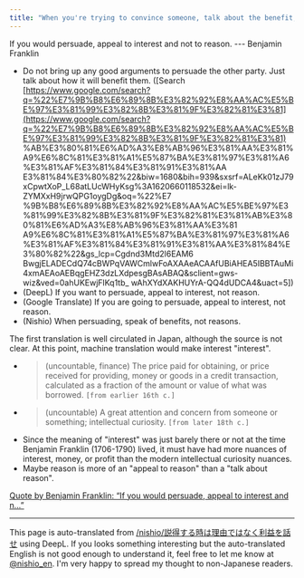 ```yaml
---
title: "When you're trying to convince someone, talk about the benefit, not the reason."
---
```


If you would persuade, appeal to interest and not to reason. --- Benjamin Franklin
- Do not bring up any good arguments to persuade the other party. Just talk about how it will benefit them. ([Search [https://www.google.com/search?q=%22%E7%9B%B8%E6%89%8B%E3%82%92%E8%AA%AC%E5%BE%97%E3%81%99%E3%82%8B%E3%81%9F%E3%82%81%E3%81](https://www.google.com/search?q=%22%E7%9B%B8%E6%89%8B%E3%82%92%E8%AA%AC%E5%BE%97%E3%81%99%E3%82%8B%E3%81%9F%E3%82%81%E3%81) %AB%E3%80%81%E6%AD%A3%E8%AB%96%E3%81%AA%E3%81%A9%E6%8C%81%E3%81%A1%E5%87%BA%E3%81%97%E3%81%A6%E3%81%AF%E3%81%84%E3%81%91%E3%81%AA E3%81%84%E3%80%82%22&biw=1680&bih=939&sxsrf=ALeKk01zJ79xCpwtXoP_L68atLUcWHyKsg%3A1620660118532&ei=lk-ZYMXxH9jrwQPG1oygDg&oq=%22%E7 %9B%B8%E6%89%8B%E3%82%92%E8%AA%AC%E5%BE%97%E3%81%99%E3%82%8B%E3%81%9F%E3%82%81%E3%81%AB%E3%80%81%E6%AD%A3%E8%AB%96%E3%81%AA%E3%81 A9%E6%8C%81%E3%81%A1%E5%87%BA%E3%81%97%E3%81%A6%E3%81%AF%E3%81%84%E3%81%91%E3%81%AA%E3%81%84%E3%80%82%22&gs_lcp=Cgdnd3Mtd2l6EAM6 BwgjELADECdQ74cBWPqVAWCmlwFoAXAAeACAAfUBiAHEA5IBBTAuMi4xmAEAoAEBqgEHZ3dzLXdpesgBAsABAQ&sclient=gws-wiz&ved=0ahUKEwjFlKq1tb_ wAhXYdXAKHUYrA-QQ4dUDCA4&uact=5])
- (DeepL) If you want to persuade, appeal to interest, not reason.
- (Google Translate) If you are going to persuade, appeal to interest, not reason.
- (Nishio) When persuading, speak of benefits, not reasons.

The first translation is well circulated in Japan, although the source is not clear.
At this point, machine translation would make interest "interest".
- > (uncountable, finance) The price paid for obtaining, or price received for providing, money or goods in a credit transaction, calculated as a fraction of the amount or value of what was borrowed. `[from earlier 16th c.]`
- > (uncountable) A great attention and concern from someone or something; intellectual curiosity. `[from later 18th c.]`
- Since the meaning of "interest" was just barely there or not at the time Benjamin Franklin (1706-1790) lived, it must have had more nuances of interest, money, or profit than the modern intellectual curiosity nuances.
- Maybe reason is more of an "appeal to reason" than a "talk about reason".

[Quote by Benjamin Franklin: “If you would persuade, appeal to interest and n...”](https://www.goodreads.com/quotes/9445235-if-you-would-persuade-appeal-to-interest-and-not-to)

---
This page is auto-translated from [/nishio/説得する時は理由ではなく利益を話せ](https://scrapbox.io/nishio/説得する時は理由ではなく利益を話せ) using DeepL. If you looks something interesting but the auto-translated English is not good enough to understand it, feel free to let me know at [@nishio_en](https://twitter.com/nishio_en). I'm very happy to spread my thought to non-Japanese readers.